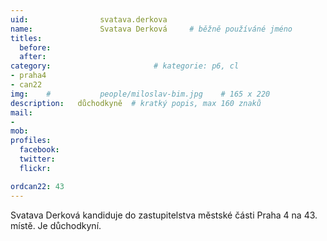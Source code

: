```yaml
---
uid:                svatava.derkova
name:               Svatava Derková 	# běžně používáné jméno
titles:
  before:
  after:
category:                       # kategorie: p6, cl
- praha4
- can22
img: 	#	        people/miloslav-bim.jpg    # 165 x 220
description:   důchodkyně  # kratký popis, max 160 znaků
mail:
- 
mob:			
profiles:
  facebook:
  twitter: 
  flickr: 

ordcan22: 43
---
```


Svatava Derková kandiduje do zastupitelstva městské části Praha 4 na 43. místě. Je důchodkyní.
